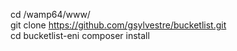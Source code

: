 cd /wamp64/www/  
git clone https://github.com/gsylvestre/bucketlist.git  
cd bucketlist-eni
composer install
